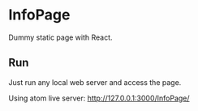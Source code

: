 # InfoPage

Dummy static page with React.


## Run

Just run any local web server and access the page.

Using atom live server: http://127.0.0.1:3000/InfoPage/
